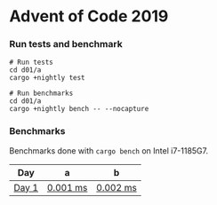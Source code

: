 # Advent of Code 2019

### Run tests and benchmark

```
# Run tests
cd d01/a
cargo +nightly test

# Run benchmarks
cd d01/a
cargo +nightly bench -- --nocapture
```

### Benchmarks

Benchmarks done with `cargo bench` on Intel i7-1185G7.

| Day                                          | a                              | b                              |
| -------------------------------------------- | ------------------------------ | ------------------------------ |
| [Day 1](https://adventofcode.com/2022/day/1) | [0.001 ms](./d01/a/src/lib.rs) | [0.002 ms](./d01/b/src/lib.rs) |
